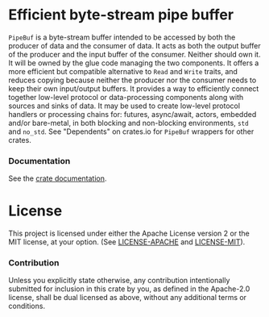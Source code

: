 # Efficient byte-stream pipe buffer

`PipeBuf` is a byte-stream buffer intended to be accessed by both the
producer of data and the consumer of data.  It acts as both the output
buffer of the producer and the input buffer of the consumer.  Neither
should own it.  It will be owned by the glue code managing the two
components.  It offers a more efficient but compatible alternative to
`Read` and `Write` traits, and reduces copying because neither the
producer nor the consumer needs to keep their own input/output
buffers.  It provides a way to efficiently connect together low-level
protocol or data-processing components along with sources and sinks of
data.  It may be used to create low-level protocol handlers or
processing chains for: futures, async/await, actors, embedded and/or
bare-metal, in both blocking and non-blocking environments, `std` and
`no_std`.  See "Dependents" on crates.io for `PipeBuf` wrappers for
other crates.

### Documentation

See the [crate documentation](http://docs.rs/pipebuf).

# License

This project is licensed under either the Apache License version 2 or
the MIT license, at your option.  (See
[LICENSE-APACHE](LICENSE-APACHE) and [LICENSE-MIT](LICENSE-MIT)).

### Contribution

Unless you explicitly state otherwise, any contribution intentionally
submitted for inclusion in this crate by you, as defined in the
Apache-2.0 license, shall be dual licensed as above, without any
additional terms or conditions.

